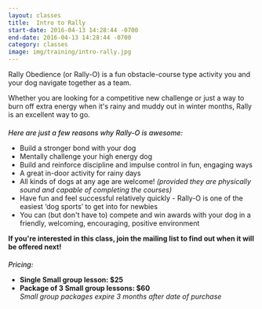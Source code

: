 ```yaml
---
layout: classes
title:  Intro to Rally
start-date: 2016-04-13 14:28:44 -0700
end-date: 2016-04-13 14:28:44 -0700
category: classes
image: img/training/intro-rally.jpg
---
```


<p>
  Rally Obedience (or Rally-O) is a fun obstacle-course type activity you and your dog navigate together as a team.
</p>
<p>
  Whether you are looking for a competitive new challenge or just a way to burn off extra energy when it's rainy and muddy out in winter months, Rally is an excellent way to go.
</p>
<h5 style="margin-bottom: 10px; font-weight: 500;">Here are just a few reasons why Rally-O is awesome:</h5>
<ul data-bullet="ti-star">
  <li>Build a stronger bond with your dog</li>
  <li>Mentally challenge your high energy dog</li>
  <li>Build and reinforce discipline and impulse control in fun, engaging ways</li>
  <li>A great in-door activity for rainy days</li>
  <li>All kinds of dogs at any age are welcome! <em>(provided they are physically sound and capable of completing the courses)</em></li>
  <li>Have fun and feel successful relatively quickly - Rally-O is one of the easiest ‘dog sports’ to get into for newbies</li>
  <li>You can (but don't have to) compete and win awards with your dog in a friendly, welcoming, encouraging, positive environment</li>
</ul>

<p style="margin-top: 10px;">
  <strong>If you're interested in this class, join the mailing list to find out when it will be offered next!</strong>
</p>

<h5 style="margin-bottom: 10px; font-weight: 500;">Pricing:</h5>
<ul data-bullet="ti-star">
  <li><strong>Single Small group lesson: $25</strong></li>
  <li><strong>Package of 3 Small group lessons: $60</strong>
    <div class="icon-container list-group-item">
      <span class="ti-alert green"></span><span class="icon-name"><em>Small group packages expire 3 months after date of purchase</em></span>
    </div>
  </li>
</ul>

